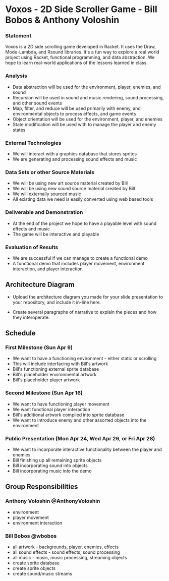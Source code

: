 # Voxos - 2D Side Scroller Game - Bill Bobos & Anthony Voloshin


### Statement

Voxos is a 2D side scrolling game developed in Racket. It uses the Draw, Mode-Lambda, and Rsound libraries.
It's a fun way to explore a real world project using Racket, functional programming, and data abstraction.
We hope to learn real-world applications of the lessons learned in class.

### Analysis

- Data abstraction will be used for the environment, player, enemies, and sound
- Recursion will be used in sound and music rendering, sound processing, and other sound events
- Map, filter, and reduce will be used primarily with enemy, and environmental objects to process effects, and game events
- Object orientation will be used for the environment, player, and enemies
- State modification will be used with to manage the player and enemy states

### External Technologies

- We will interact with a graphics database that stores sprites
- We are generating and processing sound effects and music

### Data Sets or other Source Materials

- We will be using new art source material created by Bill
- We will be using new sound source material created by Bill
- We will externally sourced music
- All existing data we need is easily converted using web based tools

### Deliverable and Demonstration

- At the end of the project we hope to have a playable level with sound effects and music
- The game will be interactive and playable

### Evaluation of Results

- We are successful if we can manage to create a functional demo
- A functional demo that includes player movement, environment interaction, and player interaction

## Architecture Diagram

- Upload the architecture diagram you made for your slide presentation to your repository, and include it in-line here.

- Create several paragraphs of narrative to explain the pieces and how they interoperate.

## Schedule

### First Milestone (Sun Apr 9)

- We want to have a functioning environment - either static or scrolling
- This will include interfacing with Bill's artwork
- Bill's functioning external sprite database
- Bill's placeholder environmental artwork
- Bill's placeholder player artwork

### Second Milestone (Sun Apr 16)

- We want to have functioning player movement
- We want functional player interaction
- Bill's additional artwork compiled into sprite database
- We want to introduce enemy and other assorted objects into the environment

### Public Presentation (Mon Apr 24, Wed Apr 26, or Fri Apr 28)

- We want to incorporate interactive functionality between the player and enemies
- Bill finishing up all remaining sprite objects
- Bill incorporating sound into objects
- Bill incorporating music into the demo

## Group Responsibilities

### Anthony Voloshin @AnthonyVoloshin

- environment
- player movement
- environment interaction

### Bill Bobos @wbobos

- all artwork - backgrounds, player, enemies, effects
- all sound effects - sound effects, sound processing
- all music - music, music processing, streaming objects
- create sprite database
- create sprite objects
- create sound/music streams
